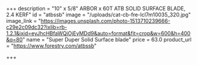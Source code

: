 +++
description = "10\" x 5/8\" ARBOR x 60T ATB SOLID SURFACE BLADE, 2.4 KERF"
id = "atbssb"
image = "/uploads/cat-cb-fre-lcl7m10035_320.jpg"
image_link = "https://images.unsplash.com/photo-1513710239666-c29e2c09dc32?ixlib=rb-1.2.1&ixid=eyJhcHBfaWQiOjEyMDd9&auto=format&fit=crop&w=600&h=400&q=80"
name = "Super Duper Solid Surface blade"
price = 63.0
product_url = "https://www.forestry.com/atbssb"

+++
